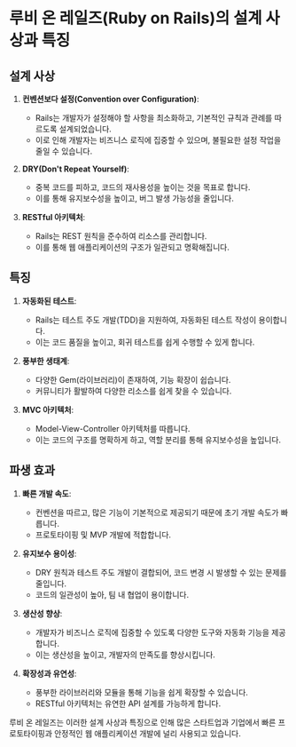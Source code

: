 # 루비 온 레일즈(Ruby on Rails)의 설계 사상과 특징

## 설계 사상

1. **컨벤션보다 설정(Convention over Configuration)**:
    - Rails는 개발자가 설정해야 할 사항을 최소화하고, 기본적인 규칙과 관례를 따르도록 설계되었습니다.
    - 이로 인해 개발자는 비즈니스 로직에 집중할 수 있으며, 불필요한 설정 작업을 줄일 수 있습니다.

2. **DRY(Don't Repeat Yourself)**:
    - 중복 코드를 피하고, 코드의 재사용성을 높이는 것을 목표로 합니다.
    - 이를 통해 유지보수성을 높이고, 버그 발생 가능성을 줄입니다.

3. **RESTful 아키텍처**:
    - Rails는 REST 원칙을 준수하여 리소스를 관리합니다.
    - 이를 통해 웹 애플리케이션의 구조가 일관되고 명확해집니다.

## 특징

1. **자동화된 테스트**:
    - Rails는 테스트 주도 개발(TDD)을 지원하여, 자동화된 테스트 작성이 용이합니다.
    - 이는 코드 품질을 높이고, 회귀 테스트를 쉽게 수행할 수 있게 합니다.

2. **풍부한 생태계**:
    - 다양한 Gem(라이브러리)이 존재하여, 기능 확장이 쉽습니다.
    - 커뮤니티가 활발하여 다양한 리소스를 쉽게 찾을 수 있습니다.

3. **MVC 아키텍처**:
    - Model-View-Controller 아키텍처를 따릅니다.
    - 이는 코드의 구조를 명확하게 하고, 역할 분리를 통해 유지보수성을 높입니다.

## 파생 효과

1. **빠른 개발 속도**:
    - 컨벤션을 따르고, 많은 기능이 기본적으로 제공되기 때문에 초기 개발 속도가 빠릅니다.
    - 프로토타이핑 및 MVP 개발에 적합합니다.

2. **유지보수 용이성**:
    - DRY 원칙과 테스트 주도 개발이 결합되어, 코드 변경 시 발생할 수 있는 문제를 줄입니다.
    - 코드의 일관성이 높아, 팀 내 협업이 용이합니다.

3. **생산성 향상**:
    - 개발자가 비즈니스 로직에 집중할 수 있도록 다양한 도구와 자동화 기능을 제공합니다.
    - 이는 생산성을 높이고, 개발자의 만족도를 향상시킵니다.

4. **확장성과 유연성**:
    - 풍부한 라이브러리와 모듈을 통해 기능을 쉽게 확장할 수 있습니다.
    - RESTful 아키텍처는 유연한 API 설계를 가능하게 합니다.

루비 온 레일즈는 이러한 설계 사상과 특징으로 인해 많은 스타트업과 기업에서 빠른 프로토타이핑과 안정적인 웹 애플리케이션 개발에 널리 사용되고 있습니다.

